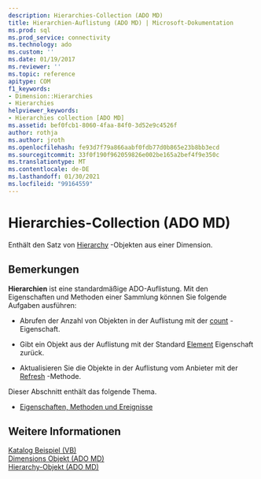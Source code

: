 ```yaml
---
description: Hierarchies-Collection (ADO MD)
title: Hierarchien-Auflistung (ADO MD) | Microsoft-Dokumentation
ms.prod: sql
ms.prod_service: connectivity
ms.technology: ado
ms.custom: ''
ms.date: 01/19/2017
ms.reviewer: ''
ms.topic: reference
apitype: COM
f1_keywords:
- Dimension::Hierarchies
- Hierarchies
helpviewer_keywords:
- Hierarchies collection [ADO MD]
ms.assetid: bef0fcb1-8060-4faa-84f0-3d52e9c4526f
author: rothja
ms.author: jroth
ms.openlocfilehash: fe93d7f79a866aabf0fdb77d0b865e23b8bb3ecd
ms.sourcegitcommit: 33f0f190f962059826e002be165a2bef4f9e350c
ms.translationtype: MT
ms.contentlocale: de-DE
ms.lasthandoff: 01/30/2021
ms.locfileid: "99164559"
---
```

# <a name="hierarchies-collection-ado-md"></a>Hierarchies-Collection (ADO MD)
Enthält den Satz von [Hierarchy](./hierarchy-object-ado-md.md) -Objekten aus einer Dimension.  
  
## <a name="remarks"></a>Bemerkungen  
 **Hierarchien** ist eine standardmäßige ADO-Auflistung. Mit den Eigenschaften und Methoden einer Sammlung können Sie folgende Aufgaben ausführen:  
  
-   Abrufen der Anzahl von Objekten in der Auflistung mit der [count](../ado-api/count-property-ado.md) -Eigenschaft.  
  
-   Gibt ein Objekt aus der Auflistung mit der Standard [Element](../ado-api/item-property-ado.md) Eigenschaft zurück.  
  
-   Aktualisieren Sie die Objekte in der Auflistung vom Anbieter mit der [Refresh](../ado-api/refresh-method-ado.md) -Methode.  
  
 Dieser Abschnitt enthält das folgende Thema.  
  
-   [Eigenschaften, Methoden und Ereignisse](./hierarchies-collection-properties-methods-and-events.md)  
  
## <a name="see-also"></a>Weitere Informationen  
 [Katalog Beispiel (VB)](./catalog-example-vb.md)   
 [Dimensions Objekt (ADO MD)](./dimension-object-ado-md.md)   
 [Hierarchy-Objekt (ADO MD)](./hierarchy-object-ado-md.md)